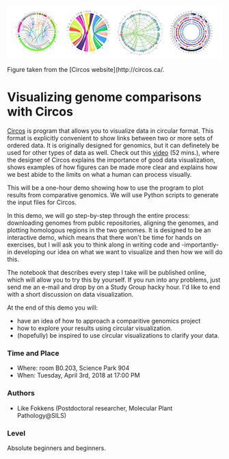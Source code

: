 <p align="center">
<img src="circos-sample-panel.png" width="800px" >
</p>
Figure taken from the [Circos website](http://circos.ca/. 
  
# Visualizing genome comparisons with Circos
 [Circos](http://circos.ca/) is program that allows you to visualize data in circular format. This format is explicitly convenient to show links between two or more sets of ordered data. It is originally designed for genomics, but it can definetely be used for other types of data as well. Check out this [video](https://www.youtube.com/watch?v=M-rTAr3pj5g) (52 mins.), where the designer of Circos explains the importance of good data visualization, shows examples of how figures can be made more clear and explains how we best abide to the limits on what a human can process visually.    
    
This will be a one-hour demo showing how to use the program to plot results from comparative genomics. We will use Python scripts to generate the input files for Circos.
  
In this demo, we will go step-by-step through the entire process: downloading genomes from public repositories, aligning the genomes, and plotting homologous regions in the two genomes. It is designed to be an interactive demo, which means that there won't be time for hands on exercises, but I will ask you to think along in writing code and -importantly- in developing our idea on what we want to visualize and then how we will do this. 

The notebook that describes every step I take will be published online, which will allow you to try this by yourself. If you run into any problems, just send me an e-mail and drop by on a Study Group hacky hour. I'd like to end with a short discussion on data visualization.   

At the end of this demo you will:  
- have an idea of how to approach a comparitive genomics project 
- how to explore your results using circular visualization.
- (hopefully) be inspired to use circular visualizations to clarify your data.

### Time and Place
- Where: room B0.203, Science Park 904  
- When:  Tuesday, April 3rd, 2018 at 17:00 PM

### Authors
- Like Fokkens (Postdoctoral researcher, Molecular Plant Pathology@SILS)

### Level
Absolute beginners and beginners.  
